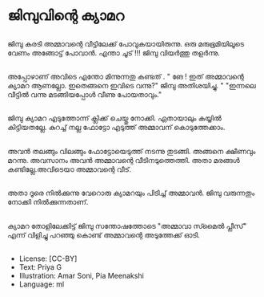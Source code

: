 # ജിമ്പുവിന്റെ ക്യാമറ

##
ജിമ്പു കരടി അമ്മാവന്റെ വീട്ടിലേക്ക് പോവുകയായിരുന്നു. ഒരു  മരുഭൂമിയിലൂടെ വേണം അങ്ങോട്ട് പോവാൻ. എന്താ ചൂട് !!! ജിമ്പു വിയർത്തു  തളർന്നു.

##
അപ്പോഴാണ് അവിടെ എന്തോ മിന്നുന്നതു കണ്ടത് . " ങേ !  ഇത് അമ്മാവന്റെ ക്യാമറ ആണല്ലോ. ഇതെങ്ങനെ  ഇവിടെ വന്നു?"  ജിമ്പു അതിശയിച്ചു.  " "ഇന്നലെ വീട്ടിൽ വന്നു മടങ്ങിയപ്പോൾ വീണു പോയതാവും."

##
ജിമ്പു ക്യാമറ എടുത്തോന്ന് ക്ലിക്ക് ചെയ്തു നോക്കി. ഏതായാലും  കയ്യിൽ കിട്ടിയതല്ലേ. കുറച്ച്  നല്ല ഫോട്ടോ എടുത്ത് അമ്മാവന് കൊടുത്തേക്കാം. 

##
അവൻ തലങ്ങും വിലങ്ങും ഫോട്ടോയെടുത്ത് നടന്നു  തുടങ്ങി. അങ്ങനെ  ക്ഷീണവും മറന്നു. അവസാനം അവൻ അമ്മാവന്റെ വീടിനടുത്തെത്തി. അതാ  മരങ്ങൾ കണ്ടില്ലേ.അവിടെയാ  അമ്മാവന്റെ വീട്.

##
അതാ ദൂരെ നിൽക്കുന്നു വേറൊരു ക്യാമറയും പിടിച്ച്   അമ്മാവൻ. ജിമ്പു വരുന്നതും നോക്കി നിൽക്കുന്നതാണ്. 

##
ക്യാമറ തോളിലേക്കിട്ട്  ജിമ്പു സന്തോഷത്തോടെ    "അമ്മാവാ സ്‍മൈൽ പ്ലീസ്"  എന്ന് വിളിച്ചു പറഞ്ഞു കൊണ്ട് അമ്മാവന്റെ  അടുത്തേക്ക് ഓടി.

##
* License: [CC-BY]
* Text: Priya G
* Illustration: Amar Soni, Pia Meenakshi
* Language: ml
